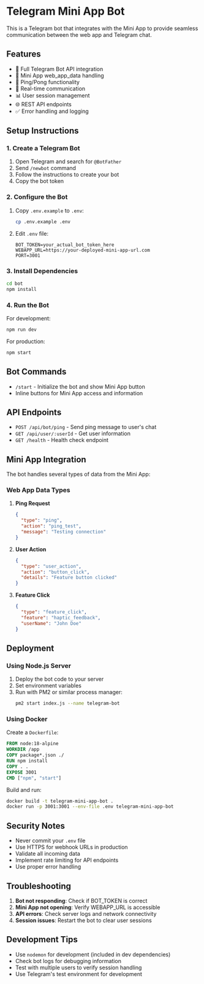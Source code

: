 # Telegram Mini App Bot

This is a Telegram bot that integrates with the Mini App to provide seamless communication between the web app and Telegram chat.

## Features

- 🤖 Full Telegram Bot API integration
- 📱 Mini App web_app_data handling
- 🏓 Ping/Pong functionality
- 🔄 Real-time communication
- 📊 User session management
- 🌐 REST API endpoints
- ✅ Error handling and logging

## Setup Instructions

### 1. Create a Telegram Bot

1. Open Telegram and search for `@BotFather`
2. Send `/newbot` command
3. Follow the instructions to create your bot
4. Copy the bot token

### 2. Configure the Bot

1. Copy `.env.example` to `.env`:
   ```bash
   cp .env.example .env
   ```

2. Edit `.env` file:
   ```env
   BOT_TOKEN=your_actual_bot_token_here
   WEBAPP_URL=https://your-deployed-mini-app-url.com
   PORT=3001
   ```

### 3. Install Dependencies

```bash
cd bot
npm install
```

### 4. Run the Bot

For development:
```bash
npm run dev
```

For production:
```bash
npm start
```

## Bot Commands

- `/start` - Initialize the bot and show Mini App button
- Inline buttons for Mini App access and information

## API Endpoints

- `POST /api/bot/ping` - Send ping message to user's chat
- `GET /api/user/:userId` - Get user information
- `GET /health` - Health check endpoint

## Mini App Integration

The bot handles several types of data from the Mini App:

### Web App Data Types

1. **Ping Request**
   ```json
   {
     "type": "ping",
     "action": "ping_test",
     "message": "Testing connection"
   }
   ```

2. **User Action**
   ```json
   {
     "type": "user_action",
     "action": "button_click",
     "details": "Feature button clicked"
   }
   ```

3. **Feature Click**
   ```json
   {
     "type": "feature_click",
     "feature": "haptic_feedback",
     "userName": "John Doe"
   }
   ```

## Deployment

### Using Node.js Server

1. Deploy the bot code to your server
2. Set environment variables
3. Run with PM2 or similar process manager:
   ```bash
   pm2 start index.js --name telegram-bot
   ```

### Using Docker

Create a `Dockerfile`:
```dockerfile
FROM node:18-alpine
WORKDIR /app
COPY package*.json ./
RUN npm install
COPY . .
EXPOSE 3001
CMD ["npm", "start"]
```

Build and run:
```bash
docker build -t telegram-mini-app-bot .
docker run -p 3001:3001 --env-file .env telegram-mini-app-bot
```

## Security Notes

- Never commit your `.env` file
- Use HTTPS for webhook URLs in production
- Validate all incoming data
- Implement rate limiting for API endpoints
- Use proper error handling

## Troubleshooting

1. **Bot not responding**: Check if BOT_TOKEN is correct
2. **Mini App not opening**: Verify WEBAPP_URL is accessible
3. **API errors**: Check server logs and network connectivity
4. **Session issues**: Restart the bot to clear user sessions

## Development Tips

- Use `nodemon` for development (included in dev dependencies)
- Check bot logs for debugging information
- Test with multiple users to verify session handling
- Use Telegram's test environment for development